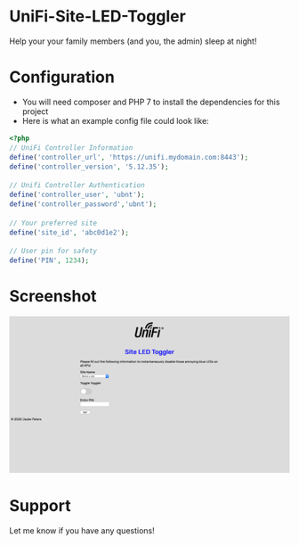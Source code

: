 # UniFi-Site-LED-Toggler
Help your your family members (and you, the admin) sleep at night!

# Configuration
- You will need composer and PHP 7 to install the dependencies for this project
- Here is what an example config file could look like:
```php
<?php
// UniFi Controller Information
define('controller_url', 'https://unifi.mydomain.com:8443');
define('controller_version', '5.12.35');

// Unifi Controller Authentication
define('controller_user', 'ubnt');
define('controller_password','ubnt');

// Your preferred site
define('site_id', 'abc0d1e2');

// User pin for safety
define('PIN', 1234);
```

# Screenshot
<img src="screenshot.png">

# Support
Let me know if you have any questions!
